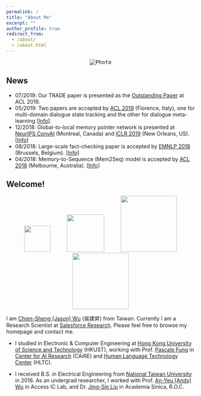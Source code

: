 ```yaml
---
permalink: /
title: "About Me"
excerpt: ""
author_profile: true
redirect_from: 
  - /about/
  - /about.html
---
```


<p align="center">
  <kbd><img src="https://jasonwu0731.github.io/images/IMG_9466.JPG" alt="Photo"/></kbd>
</p>

## News
- 07/2019: Our TRADE paper is presented as the [Outstanding Paper](http://www.acl2019.org/EN/winners-of-acl-2019-best-paper-awards.xhtml) at ACL 2019. 
- 05/2019: Two papers are accepted by [ACL 2019](http://www.acl2019.org/EN/index.xhtml) (Florence, Italy), one for multi-domain dialogue state tracking and the other for dialogue meta-learning [[Info](/publications)]. 
- 12/2018: Global-to-local memory pointer network is presented at [NeurIPS ConvAI](http://alborz-geramifard.com/workshops/nips18-Conversational-AI/Main.html) (Montreal, Canada) and [ICLR 2019](https://iclr.cc/Conferences/2019) (New Orleans, US). [[Info]](/publications/nips18) 
- 08/2018: Large-scale fact-checking paper is accepted by [EMNLP 2018](http://emnlp2018.org/) (Brussels, Belgium). [[Info]](/publications/emnlp18)
- 04/2018: Memory-to-Sequence (Mem2Seq) model is accepted by [ACL 2018](https://acl2018.org/) (Melbourne, Australia). [[Info]](/publications/Mem2Seq)

## Welcome!

<p align="center">
  <img src="https://jasonwu0731.github.io/images/einstein-scroll.png" width="70" hspace="20">
  <img src="https://jasonwu0731.github.io/images/salesforce.png" width="100" hspace="20"> 
  <img src="https://jasonwu0731.github.io/images/logo_ust.png" width="150" hspace="20">
  <img src="https://jasonwu0731.github.io/images/logo_ntu.png" width="150" hspace="20">
</p>

I am [Chien-Sheng (Jason) Wu](https://jasonwu0731.github.io) (吳建昇) from Taiwan. Currently I am a Research Scientist at [Salesforce Research](https://einstein.ai/). Please feel free to browse my homepage and contact me. 

<!--Download my CV <a href="files/AcademicCV_JasonWu_052019.pdf" target="_blank">here</a>.-->
<!-- <img src="https://jasonwu0731.github.io/images/logo_caire.jpg" width="150">   
<img src="https://jasonwu0731.github.io/images/logo_hltc.jpg" width="60">
<img src="https://jasonwu0731.github.io/images/logo_as.svg" width="60"> -->

* I studied in Electronic & Computer Engineering at [Hong Kong University of Science and Technology](http://www.ust.hk/zh-hant/) (HKUST), working with Prof. [Pascale Fung](http://www.ece.ust.hk/~pascale/) in [Center for AI Research](https://caire.ust.hk/) (CAiRE) and [Human Language Technology Center](https://www.cse.ust.hk/~hltc/) (HLTC).

* I received B.S. in Electrical Engineering from [National Taiwan University](http://www.ntu.edu.tw/english/) in 2016. As an undergrad researcher, I worked with Prof. [An-Yeu (Andy) Wu](http://access.ee.ntu.edu.tw/) in Access IC Lab, and Dr. [Jing-Sin Liu](http://www.iis.sinica.edu.tw/pages/liu/) in Academia Sinica, R.O.C.

<!-- Dream Big, then try my best to Do Bigger. Please feel free to browse through my profile and contact me.  style="color: #ff0000;" -->



<!-- For more info
------
More info about configuring academicpages can be found in [the guide](https://academicpages.github.io/markdown/). The [guides for the Minimal Mistakes theme](https://mmistakes.github.io/minimal-mistakes/docs/configuration/) (which this theme was forked from) might also be helpful. -->
